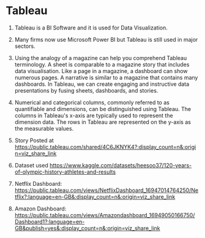 # Tableau

1) Tableau is a BI Software and it is used for Data Visualization.</n>
2) Many firms now use Microsoft Power BI but Tableau is still used in major sectors.
3) Using the analogy of a magazine can help you comprehend Tableau terminology. A sheet is comparable to a magazine story that includes data visualisation. Like a page in a magazine, a dashboard can show numerous pages. A narrative is similar to a magazine that contains many dashboards. In Tableau, we can create engaging and instructive data presentations by fusing sheets, dashboards, and stories.
4) Numerical and categorical columns, commonly referred to as quantifiable and dimensions, can be distinguished using Tableau. The columns in Tableau's x-axis are typically used to represent the dimension data. The rows in Tableau are represented on the y-axis as the measurable values.



1) Story Posted at https://public.tableau.com/shared/4C6JKNYK4?:display_count=n&:origin=viz_share_link
2) Dataset used https://www.kaggle.com/datasets/heesoo37/120-years-of-olympic-history-athletes-and-results
3) Netflix Dashboard: https://public.tableau.com/views/NetflixDashboard_16947014764250/Netflix?:language=en-GB&:display_count=n&:origin=viz_share_link
4) Amazon Dashboard: https://public.tableau.com/views/Amazondashboard_16949050166750/Dashboard1?:language=en-GB&publish=yes&:display_count=n&:origin=viz_share_link

